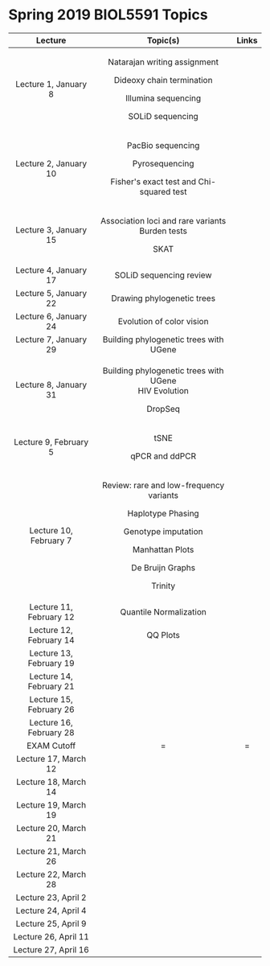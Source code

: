 # Spring 2019 BIOL5591 Topics



<table>
  <thead>
    <tr>
      <th style="text-align:center">Lecture</th>
      <th style="text-align:center">Topic(s)</th>
      <th style="text-align:center">Links</th>
    </tr>
  </thead>
  <tbody>
    <tr>
      <td style="text-align:center">Lecture 1, January 8</td>
      <td style="text-align:center">
        <p>Natarajan writing assignment</p>
        <p>Dideoxy chain termination</p>
        <p>Illumina sequencing</p>
        <p>SOLiD sequencing</p>
      </td>
      <td style="text-align:center"></td>
    </tr>
    <tr>
      <td style="text-align:center">Lecture 2, January 10</td>
      <td style="text-align:center">
        <p>PacBio sequencing</p>
        <p>Pyrosequencing</p>
        <p>Fisher's exact test and Chi-squared test</p>
      </td>
      <td style="text-align:center"></td>
    </tr>
    <tr>
      <td style="text-align:center">Lecture 3, January 15</td>
      <td style="text-align:center">
        <p>Association loci and rare variants
          <br />Burden tests</p>
        <p>SKAT</p>
      </td>
      <td style="text-align:center"></td>
    </tr>
    <tr>
      <td style="text-align:center">Lecture 4, January 17</td>
      <td style="text-align:center">SOLiD sequencing review</td>
      <td style="text-align:center"></td>
    </tr>
    <tr>
      <td style="text-align:center">Lecture 5, January 22</td>
      <td style="text-align:center">Drawing phylogenetic trees</td>
      <td style="text-align:center"></td>
    </tr>
    <tr>
      <td style="text-align:center">Lecture 6, January 24</td>
      <td style="text-align:center">Evolution of color vision</td>
      <td style="text-align:center"></td>
    </tr>
    <tr>
      <td style="text-align:center">Lecture 7, January 29</td>
      <td style="text-align:center">Building phylogenetic trees with UGene</td>
      <td style="text-align:center"></td>
    </tr>
    <tr>
      <td style="text-align:center">Lecture 8, January 31</td>
      <td style="text-align:center">
        <p>Building phylogenetic trees with UGene
          <br />HIV Evolution</p>
        <p>DropSeq</p>
      </td>
      <td style="text-align:center"></td>
    </tr>
    <tr>
      <td style="text-align:center">Lecture 9, February 5</td>
      <td style="text-align:center">
        <p>tSNE</p>
        <p>qPCR and ddPCR</p>
        <p></p>
      </td>
      <td style="text-align:center"></td>
    </tr>
    <tr>
      <td style="text-align:center">Lecture 10, February 7</td>
      <td style="text-align:center">
        <p>Review: rare and low-frequency variants</p>
        <p>Haplotype Phasing</p>
        <p>Genotype imputation</p>
        <p>Manhattan Plots</p>
        <p>De Bruijn Graphs</p>
        <p>Trinity</p>
      </td>
      <td style="text-align:center"></td>
    </tr>
    <tr>
      <td style="text-align:center">Lecture 11, February 12</td>
      <td style="text-align:center">Quantile Normalization</td>
      <td style="text-align:center"></td>
    </tr>
    <tr>
      <td style="text-align:center">Lecture 12, February 14</td>
      <td style="text-align:center">QQ Plots</td>
      <td style="text-align:center"></td>
    </tr>
    <tr>
      <td style="text-align:center">Lecture 13, February 19</td>
      <td style="text-align:center"></td>
      <td style="text-align:center"></td>
    </tr>
    <tr>
      <td style="text-align:center">Lecture 14, February 21</td>
      <td style="text-align:center"></td>
      <td style="text-align:center"></td>
    </tr>
    <tr>
      <td style="text-align:center">Lecture 15, February 26</td>
      <td style="text-align:center"></td>
      <td style="text-align:center"></td>
    </tr>
    <tr>
      <td style="text-align:center">Lecture 16, February 28</td>
      <td style="text-align:center"></td>
      <td style="text-align:center"></td>
    </tr>
    <tr>
      <td style="text-align:center">EXAM Cutoff</td>
      <td style="text-align:center">=</td>
      <td style="text-align:center">=</td>
    </tr>
    <tr>
      <td style="text-align:center">Lecture 17, March 12</td>
      <td style="text-align:center"></td>
      <td style="text-align:center"></td>
    </tr>
    <tr>
      <td style="text-align:center">Lecture 18, March 14</td>
      <td style="text-align:center"></td>
      <td style="text-align:center"></td>
    </tr>
    <tr>
      <td style="text-align:center">Lecture 19, March 19</td>
      <td style="text-align:center"></td>
      <td style="text-align:center"></td>
    </tr>
    <tr>
      <td style="text-align:center">Lecture 20, March 21</td>
      <td style="text-align:center"></td>
      <td style="text-align:center"></td>
    </tr>
    <tr>
      <td style="text-align:center">Lecture 21, March 26</td>
      <td style="text-align:center"></td>
      <td style="text-align:center"></td>
    </tr>
    <tr>
      <td style="text-align:center">Lecture 22, March 28</td>
      <td style="text-align:center"></td>
      <td style="text-align:center"></td>
    </tr>
    <tr>
      <td style="text-align:center">Lecture 23, April 2</td>
      <td style="text-align:center"></td>
      <td style="text-align:center"></td>
    </tr>
    <tr>
      <td style="text-align:center">Lecture 24, April 4</td>
      <td style="text-align:center"></td>
      <td style="text-align:center"></td>
    </tr>
    <tr>
      <td style="text-align:center">Lecture 25, April 9</td>
      <td style="text-align:center"></td>
      <td style="text-align:center"></td>
    </tr>
    <tr>
      <td style="text-align:center">Lecture 26, April 11</td>
      <td style="text-align:center"></td>
      <td style="text-align:center"></td>
    </tr>
    <tr>
      <td style="text-align:center">Lecture 27, April 16</td>
      <td style="text-align:center"></td>
      <td style="text-align:center"></td>
    </tr>
  </tbody>
</table>